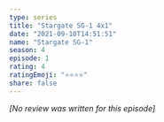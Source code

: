 ```yaml
---
type: series
title: "Stargate SG-1 4x1"
date: "2021-09-10T14:51:51"
name: "Stargate SG-1"
season: 4
episode: 1
rating: 4
ratingEmoji: "⭐️⭐️⭐️⭐️"
share: false
---
```


_[No review was written for this episode]_
